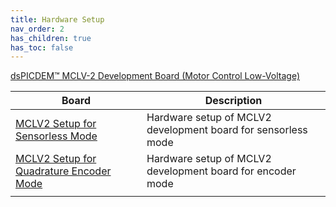```yaml
---
title: Hardware Setup
nav_order: 2
has_children: true
has_toc: false
---
```


[dsPICDEM™ MCLV-2 Development Board (Motor Control Low-Voltage)](https://www.microchip.com/DevelopmentTools/ProductDetails/DM330021-2)

| Board | Description |
| ----------- | --------- |
| [MCLV2 Setup for Sensorless Mode](mclv2_atsamrh707_pim_sensorless.md) | Hardware setup of MCLV2 development board for sensorless mode |
| [MCLV2 Setup for Quadrature Encoder Mode](mclv2_atsamrh707_pim_encoder.md) | Hardware setup of MCLV2 development board for encoder mode |
|||
 